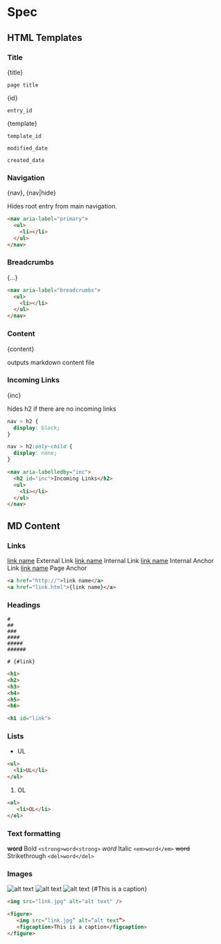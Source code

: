 # Spec

## HTML Templates

### Title

{title}

```text
page title
```

{id}

```text
entry_id
```

{template}

```text
template_id
```

```text
modified_date
```

```text
created_date
```

### Navigation

{nav}, {nav|hide}

Hides root entry from main navigation.

```html
<nav aria-label="primary">
  <ul>
    <li></li>
  </ul>
</nav>
```

### Breadcrumbs

{...}

```html
<nav aria-label="breadcrumbs">
  <ul>
    <li></li>
  </ul>
</nav>
```

### Content

{content}

outputs markdown content file

### Incoming Links

{inc}

hides h2 if there are no incoming links

```css
nav > h2 {
  display: block;
}

nav > h2:only-child {
  display: none;
}
```

```html
<nav aria-labelledby="inc">
  <h2 id="inc">Incoming Links</h2>
  <ul>
    <li></li>
  </ul>
</nav>
```

## MD Content

### Links

[link name](http://) External Link
[link name]({index}) Internal Link
[link name]({index#anchor}) Internal Anchor Link
[link name](#anchor) Page Anchor

```html
<a href="http://">link name</a>
<a href="link.html">{link name}</a>
```

### Headings

```text
#
##
###
####
#####
######

# {#link}
```

```html
<h1>
<h2>
<h3>
<h4>
<h5>
<h6>

<h1 id="link">
```

### Lists

- UL

```html
<ul>
  <li>UL</li>
</ul>
```

1. OL

```html
<ol>
   <li>OL</li>
</ol>
```

### Text formatting

**word** Bold `<strong>word<strong>`
*word* Italic `<em>word</em>`
~~word~~ Strikethrough `<del>word</del>`

### Images

![alt text](http://image.jpg")
![alt text]({link.jpg})
![alt text]({link.jpg}) {#This is a caption}

```html
<img src="link.jpg" alt="alt text" />

<figure>
   <img src=“link.jpg” alt=“alt text”>
   <figcaption>This is a caption</figcaption>
</figure>
```
